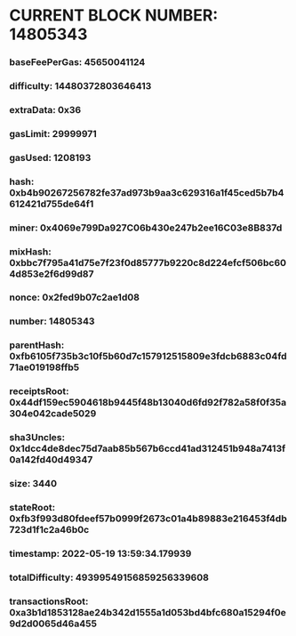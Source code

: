 # CURRENT BLOCK NUMBER: 14805343

### baseFeePerGas: 45650041124
### difficulty: 14480372803646413
### extraData: 0x36
### gasLimit: 29999971
### gasUsed: 1208193
### hash: 0xb4b90267256782fe37ad973b9aa3c629316a1f45ced5b7b4612421d755de64f1
### miner: 0x4069e799Da927C06b430e247b2ee16C03e8B837d
### mixHash: 0xbbc7f795a41d75e7f23f0d85777b9220c8d224efcf506bc604d853e2f6d99d87
### nonce: 0x2fed9b07c2ae1d08
### number: 14805343
### parentHash: 0xfb6105f735b3c10f5b60d7c157912515809e3fdcb6883c04fd71ae019198ffb5
### receiptsRoot: 0x44df159ec5904618b9445f48b13040d6fd92f782a58f0f35a304e042cade5029
### sha3Uncles: 0x1dcc4de8dec75d7aab85b567b6ccd41ad312451b948a7413f0a142fd40d49347
### size: 3440
### stateRoot: 0xfb3f993d80fdeef57b0999f2673c01a4b89883e216453f4db723d1f1c2a46b0c
### timestamp: 2022-05-19 13:59:34.179939
### totalDifficulty: 49399549156859256339608
### transactionsRoot: 0xa3b1d1853128ae24b342d1555a1d053bd4bfc680a15294f0e9d2d0065d46a455
